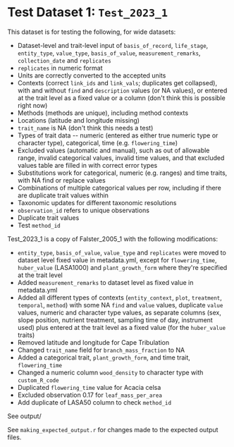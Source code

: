 
# Test Dataset 1: `Test_2023_1`

This dataset is for testing the following, for wide datasets:
- Dataset-level and trait-level input of `basis_of_record`, `life_stage`, `entity_type`, `value_type`, `basis_of_value`, `measurement_remarks`, `collection_date` and `replicates`
- `replicates` in numeric format
- Units are correctly converted to the accepted units
- Contexts (correct `link_ids` and `link_vals`; duplicates get collapsed), with and without `find` and `description` values (or NA values), or entered at the trait level as a fixed value or a column (don't think this is possible right now)
- Methods (methods are unique), including method contexts
- Locations (latitude and longitude missing)
- `trait_name` is NA (don't think this needs a test)
- Types of trait data -- numeric (entered as either true numeric type or character type), categorical, time (e.g. `flowering_time`)
- Excluded values (automatic and manual), such as out of allowable range, invalid categorical values, invalid time values, and that excluded values table are filled in with correct error types
- Substitutions work for categorical, numeric (e.g. ranges) and time traits, with NA find or replace values
- Combinations of multiple categorical values per row, including if there are duplicate trait values within
- Taxonomic updates for different taxonomic resolutions
- `observation_id` refers to unique observations
- Duplicate trait values
- Test `method_id`

Test_2023_1 is a copy of Falster_2005_1 with the following modifications:
- `entity_type`, `basis_of_value`, `value_type` and `replicates` were moved to dataset level fixed value in metadata.yml, except for `flowering_time`, `huber_value` (LASA1000) and `plant_growth_form` where they're specified at the trait level
- Added `measurement_remarks` to dataset level as fixed value in metadata.yml
- Added all different types of contexts (`entity_context`, `plot`, `treatment`, `temporal`, `method`) with some NA `find` and `value` values, duplicate `value` values, numeric and character type values, as separate columns (sex, slope position, nutrient treatment, sampling time of day, instrument used) plus entered at the trait level as a fixed value (for the `huber_value` traits)
- Removed latitude and longitude for Cape Tribulation
- Changed `trait_name` field for `branch_mass_fraction` to NA
- Added a categorical trait, `plant_growth_form`, and time trait, `flowering_time`
- Changed a numeric column `wood_density` to character type with `custom_R_code`
- Duplicated `flowering_time` value for Acacia celsa
- Excluded observation 0.17 for `leaf_mass_per_area`
- Add duplicate of LASA50 column to check `method_id`


See output/

See `making_expected_output.r` for changes made to the expected output files.
